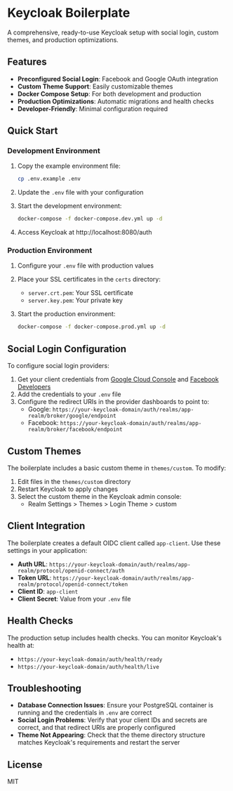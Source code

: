 # Keycloak Boilerplate

A comprehensive, ready-to-use Keycloak setup with social login, custom themes, and production optimizations.

## Features

- **Preconfigured Social Login**: Facebook and Google OAuth integration
- **Custom Theme Support**: Easily customizable themes
- **Docker Compose Setup**: For both development and production
- **Production Optimizations**: Automatic migrations and health checks
- **Developer-Friendly**: Minimal configuration required

## Quick Start

### Development Environment

1. Copy the example environment file:
   ```bash
   cp .env.example .env
   ```

2. Update the `.env` file with your configuration

3. Start the development environment:
   ```bash
   docker-compose -f docker-compose.dev.yml up -d
   ```

4. Access Keycloak at http://localhost:8080/auth

### Production Environment

1. Configure your `.env` file with production values

2. Place your SSL certificates in the `certs` directory:
   - `server.crt.pem`: Your SSL certificate
   - `server.key.pem`: Your private key

3. Start the production environment:
   ```bash
   docker-compose -f docker-compose.prod.yml up -d
   ```

## Social Login Configuration

To configure social login providers:

1. Get your client credentials from [Google Cloud Console](https://console.cloud.google.com/) and [Facebook Developers](https://developers.facebook.com/)
2. Add the credentials to your `.env` file
3. Configure the redirect URIs in the provider dashboards to point to:
   - Google: `https://your-keycloak-domain/auth/realms/app-realm/broker/google/endpoint`
   - Facebook: `https://your-keycloak-domain/auth/realms/app-realm/broker/facebook/endpoint`

## Custom Themes

The boilerplate includes a basic custom theme in `themes/custom`. To modify:

1. Edit files in the `themes/custom` directory
2. Restart Keycloak to apply changes
3. Select the custom theme in the Keycloak admin console:
   - Realm Settings > Themes > Login Theme > custom

## Client Integration

The boilerplate creates a default OIDC client called `app-client`. Use these settings in your application:

- **Auth URL**: `https://your-keycloak-domain/auth/realms/app-realm/protocol/openid-connect/auth`
- **Token URL**: `https://your-keycloak-domain/auth/realms/app-realm/protocol/openid-connect/token`
- **Client ID**: `app-client`
- **Client Secret**: Value from your `.env` file

## Health Checks

The production setup includes health checks. You can monitor Keycloak's health at:
- `https://your-keycloak-domain/auth/health/ready`
- `https://your-keycloak-domain/auth/health/live`

## Troubleshooting

- **Database Connection Issues**: Ensure your PostgreSQL container is running and the credentials in `.env` are correct
- **Social Login Problems**: Verify that your client IDs and secrets are correct, and that redirect URIs are properly configured
- **Theme Not Appearing**: Check that the theme directory structure matches Keycloak's requirements and restart the server

## License

MIT